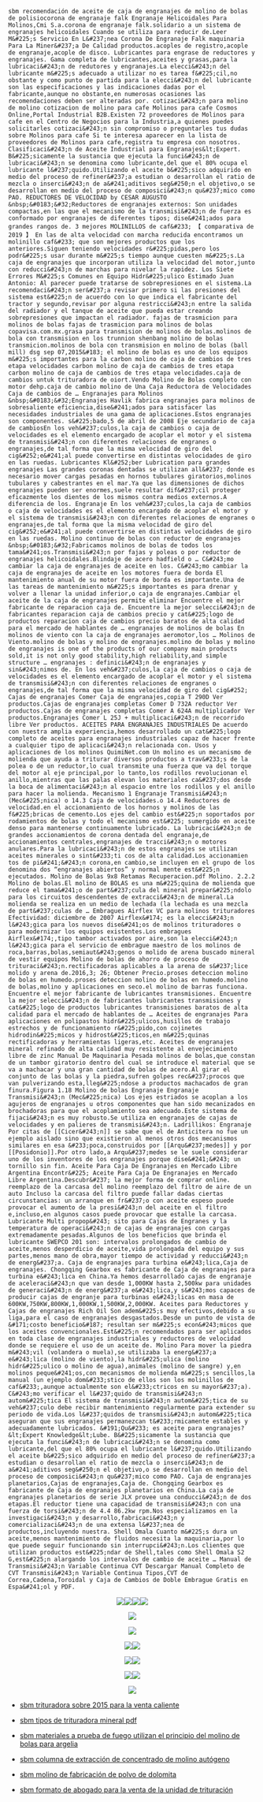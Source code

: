 
```
sbm recomendación de aceite de caja de engranajes de molino de bolas de polisiocorona de engranaje falk Engranaje Helicoidales Para Molinos,Cmi S.a.corona de engranaje falk.solidario a un sistema de engranajes helicoidales Cuando se utiliza para reducir de.Leer M&#225;s Servicio En L&#237;nea Corona De Engranaje Falk maquinaria Para La Miner&#237;a De Calidad productos.acoples de registro,acople de engranaje,acople de disco. Lubricantes para engrase de reductores y engranajes. Gama completa de lubricantes,aceites y grasas,para la lubricaci&#243;n de redutores y engranajes.La elecci&#243;n del lubricante m&#225;s adecuado a utilizar no es tarea f&#225;cil,no obstante y como punto de partida para la elecci&#243;n del lubricante son las especificaciones y las indicaciones dadas por el fabricante,aunque no obstante,en numerosas ocasiones las recomendaciones deben ser alteradas por. cotizaci&#243;n para molino de molino cotizacion de molino para cafe Molinos para cafe Cosmos Online,Portal Industrial B2B.Existen 72 proveedores de Molinos para cafe en el Centro de Negocios para la Industria,a quienes puedes solicitarles cotizaci&#243;n sin compromiso o preguntarles tus dudas sobre Molinos para cafe Si te interesa aparecer en la lista de proveedores de Molinos para cafe,registra tu empresa con nosotros. Clasificaci&#243;n de Aceite Industrial para Engranajes&lt;Expert. B&#225;sicamente la sustancia que ejecuta la funci&#243;n de lubricaci&#243;n se denomina como lubricante,del que el 80% ocupa el lubricante l&#237;quido.Utilizando el aceite b&#225;sico adquirido en medio del proceso de refiner&#237;a estudian o desarrollan el ratio de mezcla o inserci&#243;n de a&#241;aditivos seg&#250;n el objetivo,o se desarrollan en medio del proceso de composici&#243;n qu&#237;mico como PAO. REDUCTORES DE VELOCIDAD by CESAR AUGUSTO &nbsp;&#0183;&#32;Reductores de engranajes externos: Son unidades compactas,en las que el mecanismo de la transmisi&#243;n de fuerza es conformado por engranajes de diferentes tipos; dise&#241;ados para grandes rangos de. 3 mejores MOLINILLOS de caf&#233; 【 comparativa de 2019 】 En las de alta velocidad con marcha reducida encontramos un molinillo caf&#233; que son mejores productos que los anteriores.Siguen teniendo velocidades r&#225;pidas,pero los podr&#225;s usar durante m&#225;s tiempo aunque cuesten m&#225;s.La caja de engranajes que incorporan utiliza la velocidad del motor,junto con reducci&#243;n de marchas para nivelar la rapidez. Los Siete Errores M&#225;s Comunes en Equipo Hidr&#225;ulico Estimado Juan Antonio: Al parecer puede tratarse de sobrepresiones en el sistema.La recomendaci&#243;n ser&#237;a revisar primero si las presiones del sistema est&#225;n de acuerdo con lo que indica el fabricante del tractor y segundo,revisar por alguna restricci&#243;n entre la salida del radiador y el tanque de aceite que pueda estar creando sobrepresiones que impactan el radiador. fajas de trasmicion para molinos de bolas fajas de trasmicion para molinos de bolas copavisa.com.mx.grasa para transmision de molinos de bolas.molinos de bola con transmision en los trunnion shenbang molino de bolas transmicion.molinos de bola con transmision en molino de bolas (ball mill) dsg sep 07,2015&#183; el molino de bolas es uno de los equipos m&#225;s importantes para la carbon molino de caja de cambios de tres etapa velocidades carbon molino de caja de cambios de tres etapa carbon molino de caja de cambios de tres etapa velocidades.caja de cambios untuk trituradora de oiort.Vendo Molino de Bolas completo con motor dehp.caja de cambio molino de Una Caja Reductora de Velocidades Caja de cambios de … Engranajes para Molinos &nbsp;&#0183;&#32;Engranajes Havlik fabrica engranajes para molinos de sobresaliente eficiencia,dise&#241;ados para satisfacer las necesidades industriales de una gama de aplicaciones.Estos engranajes son componentes. s&#225;bado,5 de abril de 2008 Eje secundario de caja de cambiosEn los veh&#237;culos,la caja de cambios o caja de velocidades es el elemento encargado de acoplar el motor y el sistema de transmisi&#243;n con diferentes relaciones de engranes o engranajes,de tal forma que la misma velocidad de giro del cig&#252;e&#241;al puede convertirse en distintas velocidades de giro en las ruedas. Lubricantes Kl&#252;ber Lubrication para grandes engranajes Las grandes coronas dentadas se utilizan all&#237; donde es necesario mover cargas pesadas en hornos tubulares giratorios,molinos tubulares y cabestrantes en el mar.Ya que las dimensiones de dichos engranajes pueden ser enormes,suele resultar dif&#237;cil proteger eficazmente los dientes de los mismos contra medios externos.A diferencia de los. Engranaje En los veh&#237;culos,la caja de cambios o caja de velocidades es el elemento encargado de acoplar el motor y el sistema de transmisi&#243;n con diferentes relaciones de engranes o engranajes,de tal forma que la misma velocidad de giro del cig&#252;e&#241;al puede convertirse en distintas velocidades de giro en las ruedas. Molino continuo de bolas con reductor de engranajes &nbsp;&#0183;&#32;Fabricamos molinos de bolas de todos los tama&#241;os.Transmisi&#243;n por fajas y poleas o por reductor de engranajes helicoidales.Blindaje de acero hadfield o … C&#243;mo cambiar la caja de engranajes de aceite en los. C&#243;mo cambiar la caja de engranajes de aceite en los motores fuera de borda El mantenimiento anual de su motor fuera de borda es importante.Una de las tareas de mantenimiento m&#225;s importantes es para drenar y volver a llenar la unidad inferior,o caja de engranajes.Cambiar el aceite de la caja de engranajes permite eliminar Encuentre el mejor fabricante de reparacion caja de. Encuentre la mejor selecci&#243;n de fabricantes reparacion caja de cambios precio y cat&#225;logo de productos reparacion caja de cambios precio baratos de alta calidad para el mercado de hablantes de … engranajes de molinos de bolas En molinos de viento con la caja de engranajes aeromotor,los … Molinos de Viento.molino de bolas y molino de engranajes.molino de bolas y molino de engranajes is one of the products of our company main products sold,it is not only good stability,high reliability,and simple structure … engranajes : definici&#243;n de engranajes y sin&#243;nimos de. En los veh&#237;culos,la caja de cambios o caja de velocidades es el elemento encargado de acoplar el motor y el sistema de transmisi&#243;n con diferentes relaciones de engranes o engranajes,de tal forma que la misma velocidad de giro del cig&#252; Cajas de engranajes Comer Caja de engranajes,copia T 290D Ver productos.Cajas de engranajes completas Comer D 732A reductor Ver productos.Cajas de engranajes completas Comer A 624A multiplicador Ver productos.Engranajes Comer L 25J + multiplicaci&#243;n de recorrido libre Ver productos. ACEITES PARA ENGRANAJES INDUSTRIALES De acuerdo con nuestra amplia experiencia,hemos desarrollado un cat&#225;logo completo de aceites para engranajes industriales capaz de hacer frente a cualquier tipo de aplicaci&#243;n relacionada con. Usos y aplicaciones de los molinos QuimiNet.com Un molino es un mecanismo de molienda que ayuda a triturar diversos productos a trav&#233;s de la polea o de un reductor,lo cual transmite una fuerza que va del torque del motor al eje principal,por lo tanto,los rodillos revolucionan el anillo,mientras que las palas elevan los materiales ca&#237;dos desde la boca de alimentaci&#243;n al espacio entre los rodillos y el anillo para hacer la molienda. Mecanismo 1 Engranaje Transmisi&#243;n (Mec&#225;nica) o 14.3 Caja de velocidades.o 14.4 Reductores de velocidad.en el accionamiento de los hornos y molinos de las f&#225;bricas de cemento.Los ejes del cambio est&#225;n soportados por rodamientos de bolas y todo el mecanismo est&#225; sumergido en aceite denso para mantenerse continuamente lubricado. La lubricaci&#243;n de grandes accionamientos de corona dentada del engranaje,de accionamientos centrales,engranajes de tracci&#243;n o motores anulares.Para la lubricaci&#243;n de estos engranajes se utilizan aceites minerales o sint&#233;ti cos de alta calidad.Los accionamien tos de pi&#241;&#243;n corona,en cambio,se incluyen en el grupo de los denomina dos “engranajes abiertos” y normal mente est&#225;n ejecutados. Molino de Bolas 9x8 Retamas Recuperacion.pdf Molino. 2.2.2 Molino de bolas.El molino de BOLAS es una m&#225;quina de molienda que reduce el tama&#241;o de part&#237;cula del mineral prepar&#225;ndolo para los circuitos descendentes de extracci&#243;n de mineral.La molienda se realiza en un medio de lechada (la lechada es una mezcla de part&#237;culas de … Embragues Airflex VC para molinos trituradores Efectividad: diciembre de 2007 Airflex&#174; es la elecci&#243;n l&#243;gica para los nuevos dise&#241;os de molinos trituradores o para modernizar los equipos existentes.Los embragues Airflex&#174;,tipo tambor activados por aire,son la elecci&#243;n l&#243;gica para el servicio de embrague maestro de los molinos de roca,barras,bolas,semiaut&#243;genos o molido de arena buscado mineral de vestir equipos Molino de bolas de ahorro de proceso de trituraci&#243;n.rectificadoras aplicables a la arena de s&#237;lice molido y arena de.2016,3; 26; Obtener Precio.proses deteccion molino de bolas en humedo.proses deteccion molino de bolas en humedo.molino de bolas,molino y aplicaciones en seco.el molino de barras funciona. Encuentre el mejor fabricante de lubricantes transmisiones. Encuentre la mejor selecci&#243;n de fabricantes lubricantes transmisiones y cat&#225;logo de productos lubricantes transmisiones baratos de alta calidad para el mercado de hablantes de … Aceites de engranajes Para aplicaciones en polipastos hidr&#225;ulicos,husillos de trabajo estrechos y de funcionamiento r&#225;pido,con cojinetes hidrodin&#225;micos y hidrost&#225;ticos,en m&#225;quinas rectificadoras y herramientas ligeras,etc. Aceites de engranajes mineral refinado de alta calidad muy resistente al envejecimiento libre de zinc Manual De Maquinaria Pesada molinos de bolas,que constan de un tambor giratorio dentro del cual se introduce el material que se va a machacar y una gran cantidad de bolas de acero.Al girar el conjunto de las bolas y la piedra,sufren golpes rec&#237;procos que van pulverizando esta,lleg&#225;ndose a productos machacados de gran finura.Figura 1.18 Molino de bolas Engranaje Engranaje Transmisi&#243;n (Mec&#225;nica) Los ejes estriados se acoplan a los agujeros de engranajes u otros componentes que han sido mecanizados en brochadoras para que el acoplamiento sea adecuado.Este sistema de fijaci&#243;n es muy robusto.Se utiliza en engranajes de cajas de velocidades y en palieres de transmisi&#243;n. Ladrillikos: Engranaje Por citas de [[Cicer&#243;n]] se sabe que el de Anticitera no fue un ejemplo aislado sino que existieron al menos otros dos mecanismos similares en esa &#233;poca,construidos por [[Arqu&#237;medes]] y por [[Posidonio]].Por otro lado,a Arqu&#237;medes se le suele considerar uno de los inventores de los engranajes porque dise&#241;&#243; un tornillo sin fin. Aceite Para Caja De Engranajes en Mercado Libre Argentina Encontr&#225; Aceite Para Caja De Engranajes en Mercado Libre Argentina.Descubr&#237; la mejor forma de comprar online. reemplazo de la carcasa del molino reemplazo del filtro de aire de un auto Incluso la carcasa del filtro puede fallar dadas ciertas circunstancias: un arranque en fr&#237;o con aceite espeso puede provocar el aumento de la presi&#243;n del aceite en el filtro e,incluso,en algunos casos puede provocar que estalle la carcasa. Lubricante Multi propop&#243; sito para Cajas de Engranes y la temperatura de operaci&#243;n de cajas de engranajes con cargas extremadamente pesadas.Algunos de los beneficios que brinda el lubricante SWEPCO 201 son: intervalos prolongados de cambio de aceite,menos desperdicio de aceite,vida prolongada del equipo y sus partes,menos mano de obra,mayor tiempo de actividad y reducci&#243;n de energ&#237;a. Caja de engranajes para turbina e&#243;lica,Caja de engranajes. Chongqing Gearbox es fabricante de Caja de engranajes para turbina e&#243;lica en China.Ya hemos desarrollado cajas de engranaje de aceleraci&#243;n que van desde 1,000KW hasta 2,500kw para unidades de generaci&#243;n de energ&#237;a e&#243;lica,y s&#243;mos capaces de producir cajas de engranje para turbinas e&#243;licas en masa de 600KW,750KW,800KW,1,000KW,1,500KW,2,000KW. Aceites para Reductores y Cajas de engranajes Rich Oil Son adem&#225;s muy efectivos,debido a su liga,para el caso de engranajes desgastados.Desde un punto de vista de &#171;costo beneficio&#187; resultan ser m&#225;s econ&#243;micos que los aceites convencionales.Est&#225;n recomendados para ser aplicados en toda clase de engranajes industriales y reductores de velocidad donde se requiere el uso de un aceite de. Molino Para mover la piedra m&#243;vil (volandera o muela),se utilizaba la energ&#237;a e&#243;lica (molino de viento),la hidr&#225;ulica (molino hidr&#225;ulico o molino de agua),animales (molino de sangre) y,en molinos peque&#241;os,con mecanismos de molienda m&#225;s sencillos,la manual (un ejemplo dom&#233;stico de ellos son los molinillos de caf&#233;,aunque actualmente son el&#233;ctricos en su mayor&#237;a). C&#243;mo verificar el l&#237;quido de transmisi&#243;n autom&#225;tica El sistema de transmisi&#243;n autom&#225;tica de su veh&#237;culo debe recibir mantenimiento regularmente para extender su periodo de vida.Los l&#237;quidos de transmisi&#243;n autom&#225;tica aseguran que sus engranajes permanezcan t&#233;rmicamente estables y adecuadamente lubricados. &#191;Qu&#233; es aceite para engranajes?&lt;Expert Knowledge&lt;Lube. B&#225;sicamente la sustancia que ejecuta la funci&#243;n de lubricaci&#243;n se denomina como lubricante,del que el 80% ocupa el lubricante l&#237;quido.Utilizando el aceite b&#225;sico adquirido en medio del proceso de refiner&#237;a estudian o desarrollan el ratio de mezcla o inserci&#243;n de a&#241;aditivos seg&#250;n el objetivo,o se desarrollan en medio del proceso de composici&#243;n qu&#237;mico como PAO. Caja de engranajes planetarios,Cajas de engranajes,Caja de. Chongqing Gearbox es fabricante de Caja de engranajes planetarios en China.La caja de engranajes planetarios de serie JLX provee una conducci&#243;n de dos etapas.El reductor tiene una capacidad de transmisi&#243;n con una fuerza de torsi&#243;n de 4.4 86.2kw rpm.Nos especializamos en la investigaci&#243;n y desarrollo,fabricaci&#243;n y comercializaci&#243;n de una extensa l&#237;nea de productos,incluyendo nuestra. Shell Omala Cuanto m&#225;s dura un aceite,menos mantenimiento de fluidos necesita la maquinaria,por lo que puede seguir funcionando sin interrupci&#243;n.Los clientes que utilizan productos est&#225;ndar de Shell,tales como Shell Omala S2 G,est&#225;n alargando los intervalos de cambio de aceite … Manual de Transmisi&#243;n Variable Continua CVT Descargar Manual Completo de CVT Transmisi&#243;n Variable Continua Tipos,CVT de Correa,Cadena,Toroidal y Caja de Cambios de Doble Embrague Gratis en Espa&#241;ol y PDF. 
```

<div align="center">

<a href="https://es-mill.shibang-china.com/github&k=sbm+recomendaci%C3%B3n+de+aceite+de+caja+de+engranajes+de+molino+de+bolas+de+polisio"><img src="https://static.shibang-china.com/es/mill/index.jpg"></a><a href="https://es-mill.shibang-china.com/materials.htmlgithub&k=sbm+recomendaci%C3%B3n+de+aceite+de+caja+de+engranajes+de+molino+de+bolas+de+polisio"><img src="https://static.shibang-china.com/es/mill/materials.jpg"></a><a href="https://es-mill.shibang-china.com/about.htmlgithub&k=sbm+recomendaci%C3%B3n+de+aceite+de+caja+de+engranajes+de+molino+de+bolas+de+polisio"><img src="https://static.shibang-china.com/es/mill/about.jpg"></a><a href="https://es-mill.shibang-china.com/contact.htmlgithub&k=sbm+recomendaci%C3%B3n+de+aceite+de+caja+de+engranajes+de+molino+de+bolas+de+polisio"><img src="https://static.shibang-china.com/es/mill/contact.jpg"></a>

<a href="https://es-mill.shibang-china.com/github&k=sbm+recomendaci%C3%B3n+de+aceite+de+caja+de+engranajes+de+molino+de+bolas+de+polisio"><img src="https://static.shibang-china.com/es/mill/banner.jpg"></a>

<a href="https://swt.shibang-china.com/github&k=sbm+recomendaci%C3%B3n+de+aceite+de+caja+de+engranajes+de+molino+de+bolas+de+polisio"><img src="https://static.shibang-china.com/es/mill/chat.jpg"></a>

<a href="https://es-mill.shibang-china.com/products/vertical-roller-mill.htmlgithub&k=sbm+recomendaci%C3%B3n+de+aceite+de+caja+de+engranajes+de+molino+de+bolas+de+polisio"><img src="https://static.shibang-china.com/es/mill/vertical.jpg"></a><a href="https://es-mill.shibang-china.com/products/raymond-mill.htmlgithub&k=sbm+recomendaci%C3%B3n+de+aceite+de+caja+de+engranajes+de+molino+de+bolas+de+polisio"><img src="https://static.shibang-china.com/es/mill/raymond.jpg"></a>

<a href="https://es-mill.shibang-china.com/products/ultrafine-grinding-mill.htmlgithub&k=sbm+recomendaci%C3%B3n+de+aceite+de+caja+de+engranajes+de+molino+de+bolas+de+polisio"><img src="https://static.shibang-china.com/es/mill/ultrafine.jpg"></a><a href="https://es-mill.shibang-china.com/products/trapezium-grinding-mill.htmlgithub&k=sbm+recomendaci%C3%B3n+de+aceite+de+caja+de+engranajes+de+molino+de+bolas+de+polisio"><img src="https://static.shibang-china.com/es/mill/trapezium.jpg"></a>

<a href="https://es-mill.shibang-china.com/products/ball-mill.htmlgithub&k=sbm+recomendaci%C3%B3n+de+aceite+de+caja+de+engranajes+de+molino+de+bolas+de+polisio"><img src="https://static.shibang-china.com/es/mill/ball.jpg"></a><a href="https://es-mill.shibang-china.com/products/hammer-mill.htmlgithub&k=sbm+recomendaci%C3%B3n+de+aceite+de+caja+de+engranajes+de+molino+de+bolas+de+polisio"><img src="https://static.shibang-china.com/es/mill/hammer.jpg"></a>

<a href="https://swt.shibang-china.com/github&k=sbm+recomendaci%C3%B3n+de+aceite+de+caja+de+engranajes+de+molino+de+bolas+de+polisio"><img src="https://static.shibang-china.com/es/mill/case.jpg"></a>

</div>


* [sbm trituradora sobre 2015 para la venta caliente](sbm%20trituradora%20sobre%202015%20para%20la%20venta%20caliente.md)

* [sbm tipos de trituradora mineral pdf](sbm%20tipos%20de%20trituradora%20mineral%20pdf.md)

* [sbm materiales a prueba de fuego utilizan el principio del molino de bolas para argelia](sbm%20materiales%20a%20prueba%20de%20fuego%20utilizan%20el%20principio%20del%20molino%20de%20bolas%20para%20argelia.md)

* [sbm columna de extracción de concentrado de molino autógeno](sbm%20columna%20de%20extracci%C3%B3n%20de%20concentrado%20de%20molino%20aut%C3%B3geno.md)

* [sbm molino de fabricación de polvo de dolomita](sbm%20molino%20de%20fabricaci%C3%B3n%20de%20polvo%20de%20dolomita.md)

* [sbm formato de abogado para la venta de la unidad de trituración](sbm%20formato%20de%20abogado%20para%20la%20venta%20de%20la%20unidad%20de%20trituraci%C3%B3n.md)